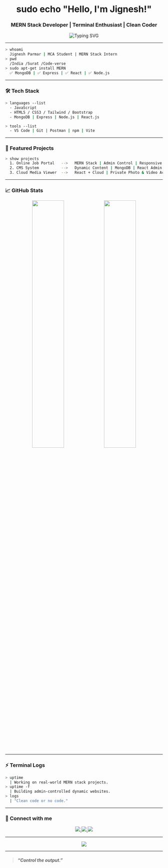 
<h1 align="center">sudo echo "Hello, I'm Jignesh!"</h1>
<h3 align="center">MERN Stack Developer | Terminal Enthusiast | Clean Coder</h3>

<p align="center">
  <img src="https://readme-typing-svg.herokuapp.com?font=Fira+Code&weight=500&size=24&pause=1000&color=00FF00&center=true&vCenter=true&width=435&lines=Code.+Commit.+Hack.+Repeat.;>_Building+MERN+Stack+Projects;>_Learning+and+Breaking+Things" alt="Typing SVG" />
</p>

---

```bash
> whoami
  Jignesh Parmar | MCA Student | MERN Stack Intern
> pwd
  /India /Surat /Code-verse
> sudo apt-get install MERN
  ✅ MongoDB | ✅ Express | ✅ React | ✅ Node.js
```

---

### 🛠️ **Tech Stack**
```bash
> languages --list
  - JavaScript  
  - HTML5 / CSS3 / Tailwind / Bootstrap  
  - MongoDB | Express | Node.js | React.js  

> tools --list
  - VS Code | Git | Postman | npm | Vite
```

---

### 🚀 **Featured Projects**
```bash
> show projects
  1. Online Job Portal   -->   MERN Stack | Admin Control | Responsive
  2. CMS System          -->   Dynamic Content | MongoDB | React Admin
  3. Cloud Media Viewer  -->   React + Cloud | Private Photo & Video Access
```

---

### 📈 **GitHub Stats**
<p align="center">
  <img src="https://github-readme-stats.vercel.app/api?username=jignesh2403&show_icons=true&theme=tokyonight" width="45%" />
  <img src="https://github-readme-streak-stats.herokuapp.com?user=jignesh2403&theme=matrix&hide_border=true" width="45%" />
</p>

---

### ⚡ **Terminal Logs**
```bash
> uptime
  | Working on real-world MERN stack projects.
> uptime -f
  | Building admin-controlled dynamic websites.
> logs
  | "Clean code or no code."
```

---

### 🔗 **Connect with me**
<p align="center">
  <a href="https://www.linkedin.com/in/jignesh-parmar-9a3476264" target="_blank">
    <img src="https://img.shields.io/badge/LinkedIn-0A66C2?style=for-the-badge&logo=linkedin&logoColor=white" />
  </a>
  <a href="mailto:youremail@gmail.com" target="_blank">
    <img src="https://img.shields.io/badge/Gmail-D14836?style=for-the-badge&logo=gmail&logoColor=white" />
  </a>
  <a href="https://github.com/jignesh2403" target="_blank">
    <img src="https://img.shields.io/badge/GitHub-100000?style=for-the-badge&logo=github&logoColor=white" />
  </a>
</p>

---

<p align="center">
  <img src="https://github-readme-activity-graph.vercel.app/graph?username=jignesh2403&theme=matrix" />
</p>

---

> #### *“Control the output.”*
